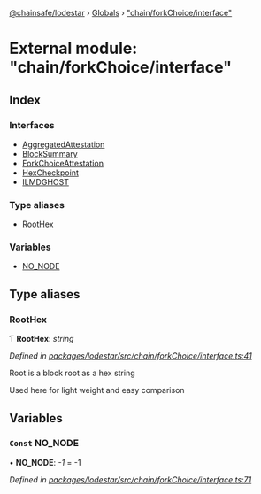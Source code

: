 [@chainsafe/lodestar](../README.md) › [Globals](../globals.md) › ["chain/forkChoice/interface"](_chain_forkchoice_interface_.md)

# External module: "chain/forkChoice/interface"

## Index

### Interfaces

* [AggregatedAttestation](../interfaces/_chain_forkchoice_interface_.aggregatedattestation.md)
* [BlockSummary](../interfaces/_chain_forkchoice_interface_.blocksummary.md)
* [ForkChoiceAttestation](../interfaces/_chain_forkchoice_interface_.forkchoiceattestation.md)
* [HexCheckpoint](../interfaces/_chain_forkchoice_interface_.hexcheckpoint.md)
* [ILMDGHOST](../interfaces/_chain_forkchoice_interface_.ilmdghost.md)

### Type aliases

* [RootHex](_chain_forkchoice_interface_.md#roothex)

### Variables

* [NO_NODE](_chain_forkchoice_interface_.md#const-no_node)

## Type aliases

###  RootHex

Ƭ **RootHex**: *string*

*Defined in [packages/lodestar/src/chain/forkChoice/interface.ts:41](https://github.com/ChainSafe/lodestar/blob/9711bce31/packages/lodestar/src/chain/forkChoice/interface.ts#L41)*

Root is a block root as a hex string

Used here for light weight and easy comparison

## Variables

### `Const` NO_NODE

• **NO_NODE**: *-1* = -1

*Defined in [packages/lodestar/src/chain/forkChoice/interface.ts:71](https://github.com/ChainSafe/lodestar/blob/9711bce31/packages/lodestar/src/chain/forkChoice/interface.ts#L71)*
